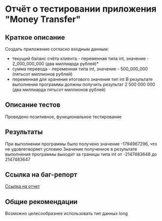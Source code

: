 # Отчёт о тестировании приложения "Money Transfer"
## Краткое описание
Создать приложение согласно входным данным:

- текущий баланс счёта клиента - переменная типа int, значение - 2_000_000_000 (два миллиарда рублей)*
- сумма перевода - переменная типа int, значение - 500_000_000 (пятьсот миллионов рублей)
- переменная для хранения итогового значения  тип int
В результате выполнения программы должны получить результат 2 500 000 000 (два миллиарда пятьсот миллионов рублей)
## Описание тестов
Проведено позитивное, функциональное тестирование
## Результаты
При выполнении программы было получено значение -1794967296, что не удовлетворяет условию 
Значение полученное в результате выполнения программы выходит за границы типа int от -2147483648 до 2147483647
## Ссылка на баг-репорт
[Ссылка на отчет](https://github.com/Bemax2109/Money-Transfer/issues/1#issue-743145002)
## Общие рекомендации
Возможно целесообразнее использовать тип данных long
